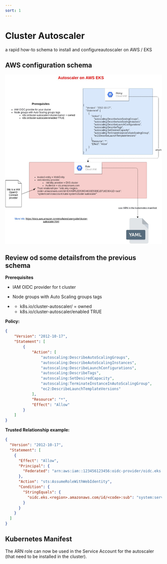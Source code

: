 ```yaml
---
sort: 1
---
```

# Cluster Autoscaler

a rapid how-to schema to install and configureautoscaler on AWS / EKS
## AWS configuration schema

![Cluster Autoscaler](./images/clusterautoscaler.jpg)

## Review od some detailsfrom the previous schema

**Prerequisites**

- IAM OIDC provider for t cluster

- Node groups with Auto Scaling groups tags

- - k8s.io/cluster-autoscaler/<cluster-name> = owned
  - k8s.io/cluster-autoscaler/enabled TRUE



**Policy:**

```json
{
    "Version": "2012-10-17",
    "Statement": [
        {
            "Action": [
                "autoscaling:DescribeAutoScalingGroups",
                "autoscaling:DescribeAutoScalingInstances",
                "autoscaling:DescribeLaunchConfigurations",
                "autoscaling:DescribeTags",
                "autoscaling:SetDesiredCapacity",
                "autoscaling:TerminateInstanceInAutoScalingGroup",
                "ec2:DescribeLaunchTemplateVersions"
            ],
            "Resource": "*",
            "Effect": "Allow"
        }
    ]
}
```

**Trusted Relationship example:**
```json
{
  "Version": "2012-10-17",
  "Statement": [
    {
      "Effect": "Allow",
      "Principal": {
        "Federated": "arn:aws:iam::123456123456:oidc-provider/oidc.eks.<region>.amazonaws.com/id/<code>"
      },
      "Action": "sts:AssumeRoleWithWebIdentity",
      "Condition": {
        "StringEquals": {
          "oidc.eks.<region>.amazonaws.com/id/<code>:sub": "system:serviceaccount:kube-system:cluster-autoscaler"
        }
      }
    }
  ]
}
```



## Kubernetes Manifest

The ARN role can now be used in the Service Account for the autoscaler (that need to be installed in the cluster).